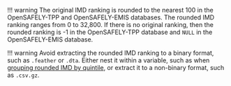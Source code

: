 !!! warning
    The original IMD ranking is rounded to the nearest 100 in the OpenSAFELY-TPP and OpenSAFELY-EMIS databases.
    The rounded IMD ranking ranges from 0 to 32,800.
    If there is no original ranking, then the rounded ranking is -1 in the OpenSAFELY-TPP database and `NULL` in the OpenSAFELY-EMIS database.

!!! warning
    Avoid extracting the rounded IMD ranking to a binary format, such as `.feather` or `.dta`.
    Either nest it within a variable,
    such as when [grouping rounded IMD by quintile](https://docs.opensafely.org/legacy/study-def-tricks/#grouping-imd-by-quintile),
    or extract it to a non-binary format, such as `.csv.gz`.
